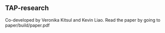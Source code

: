 TAP-research
------------
Co-developed by Veronika Kitsul and Kevin Liao. Read the paper by going to paper/build/paper.pdf

